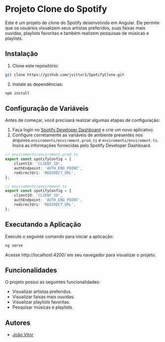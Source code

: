 # Projeto Clone do Spotify
Este é um projeto de clone do Spotify desenvolvido em Angular. Ele permite que os usuários visualizem seus artistas preferidos, suas faixas mais ouvidas, playlists favoritas e também realizem pesquisas de músicas e playlists.

## Instalação

1. Clone este repositório:
``` bash
git clone https://github.com/jvittor1/SpotifyClone.git
```
2. Instale as dependências:
```bash 
npm install
```

## Configuração de Variáveis

Antes de começar, você precisará realizar algumas etapas de configuração:

1. Faça login no [Spotify Developer Dashboard](https://developer.spotify.com/) e crie um novo aplicativo.
2. Configure corretamente as variáveis de ambiente presentes nos arquivos `enviroments/enviroment.prod.ts` e `enviroments/enviroment.ts`. Insira as informações fornecidas pelo Spotify Developer Dashboard.

```typescript
// enviroments/enviroment.prod.ts
export const spotifyConfig = {
    clientId: 'CLIENT_ID',
    authEndpoint: 'AUTH_END_POINT',
    redirectUri: 'REDIRECT_URL',
};
```

```typescript
// enviroments/enviroment.ts
export const spotifyConfig = {
    clientId: 'CLIENT_ID',
    authEndpoint: 'AUTH_END_POINT',
    redirectUri: 'REDIRECT_URL',
};
```

## Executando a Aplicação
Execute o seguinte comando para iniciar a aplicação:

```bash 
ng serve
```
Acesse http://localhost:4200/ em seu navegador para visualizar o projeto.

## Funcionalidades

O projeto possui as seguintes funcionalidades:

- Visualizar artistas preferidos.
- Visualizar faixas mais ouvidas.
- Visualizar playlists favoritas.
- Pesquisar músicas e playlists.

## Autores

- [João Vitor](https://github.com/jvittor1)

